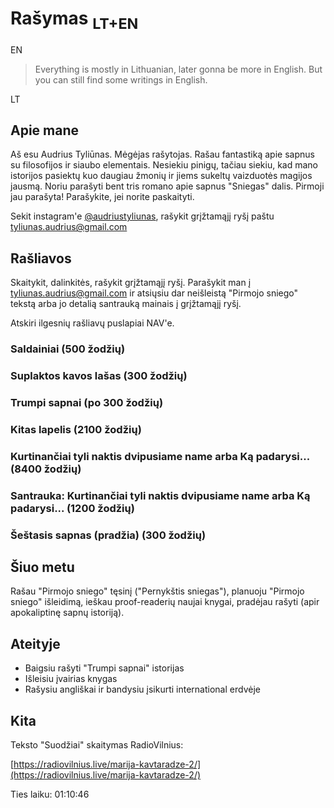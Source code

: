 # Rašymas <sub>LT+EN</sub>

EN

> Everything is mostly in Lithuanian, later gonna be more in English. But you can still find some writings in English.

LT

## Apie mane

Aš esu Audrius Tyliūnas. Mėgėjas rašytojas. Rašau fantastiką apie sapnus su filosofijos ir siaubo elementais. Nesiekiu pinigų, tačiau siekiu, kad mano istorijos pasiektų kuo daugiau žmonių ir jiems sukeltų vaizduotės magijos jausmą. Noriu parašyti bent tris romano apie sapnus "Sniegas" dalis. Pirmoji jau parašyta! Parašykite, jei norite paskaityti.

Sekit instagram'e [@audriustyliunas](https://www.instagram.com/audriustyliunas/), rašykit grįžtamąjį ryšį paštu [tyliunas.audrius@gmail.com](mailto:tyliunas.audrius@gmail.com)

## Rašliavos

Skaitykit, dalinkitės, rašykit grįžtamąjį ryšį. Parašykit man į tyliunas.audrius@gmail.com ir atsiųsiu dar neišleistą "Pirmojo sniego" tekstą arba jo detalią santrauką mainais į grįžtamąjį ryšį.

Atskiri ilgesnių rašliavų puslapiai NAV'e.

### Saldainiai (500 žodžių)

### Suplaktos kavos lašas (300 žodžių)

### Trumpi sapnai (po 300 žodžių)

### Kitas lapelis (2100 žodžių)

### Kurtinančiai tyli naktis dvipusiame name arba Ką padarysi... (8400 žodžių)

### Santrauka: Kurtinančiai tyli naktis dvipusiame name arba Ką padarysi... (1200 žodžių)

### Šeštasis sapnas (pradžia) (300 žodžių)

## Šiuo metu

Rašau "Pirmojo sniego" tęsinį ("Pernykštis sniegas"), planuoju "Pirmojo sniego" išleidimą, ieškau proof-readerių naujai knygai, pradėjau rašyti (apir apokaliptinę sapnų istoriją).

## Ateityje

- Baigsiu rašyti "Trumpi sapnai" istorijas
- Išleisiu įvairias knygas
- Rašysiu angliškai ir bandysiu įsikurti international erdvėje

## Kita

Teksto "Suodžiai" skaitymas RadioVilnius:

[https://radiovilnius.live/marija-kavtaradze-2/](https://radiovilnius.live/marija-kavtaradze-2/)

Ties laiku: 01:10:46
